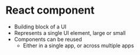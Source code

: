 # React component

* Building block of a UI
* Represents a single UI element, large or small
* Components can be reused
    * Either in a single app, or across multiple apps
